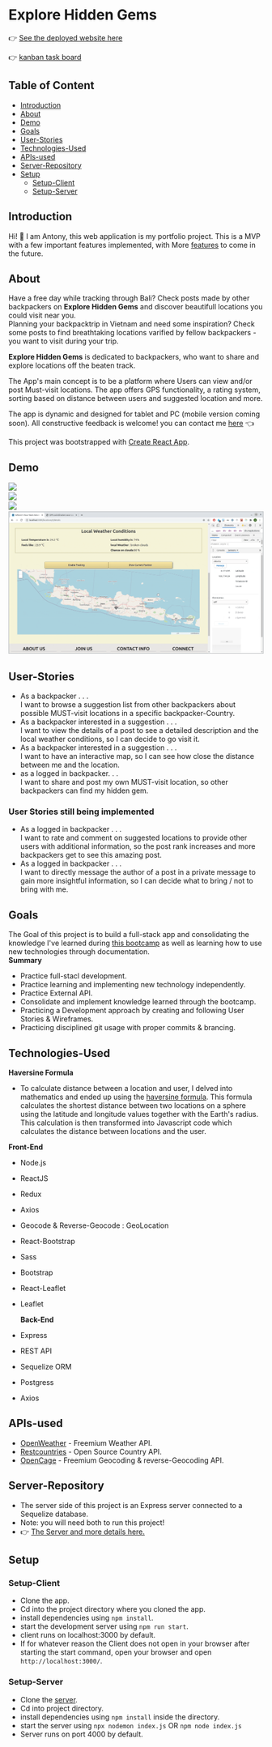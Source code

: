 # **Explore Hidden Gems**

:point_right: [See the deployed website here](https://hidden-gems.netlify.app/)

:point_right: [kanban task board](https://github.com/users/SmitnAntonyDv/projects/1)

## **Table of Content**

- [Introduction](#introduction)
- [About](#about)
- [Demo](#demo)
- [Goals](#goals)
- [User-Stories](#user-stories)
- [Technologies-Used](#technologies-used)
- [APIs-used](#apis-used)
- [Server-Repository](#server-repository)
- [Setup](#setup)
  * [Setup-Client](#setup-client)
  * [Setup-Server](setup-server)

## Introduction

Hi! :wave: I am Antony, this web application is my portfolio project. This is a MVP with a few important features implemented, with More [features](https://github.com/users/SmitnAntonyDv/projects/1) to come in the future.

## About

Have a free day while tracking through Bali? Check posts made by other backpackers on **Explore Hidden Gems** and discover beautifull locations you could visit near you.<br>
Planning your backpacktrip in Vietnam and need some inspiration? Check some posts to find breathtaking locations varified by fellow backpackers - you want to visit during your trip.
<br>

**Explore Hidden Gems** is dedicated to backpackers, who want to share and explore locations off the beaten track.<br>

The App's main concept is to be a platform where Users can view and/or post Must-visit locations. The app offers GPS functionality, a rating system, sorting based on distance between users and suggested location and more.

The app is dynamic and designed for tablet and PC (mobile version coming soon).
All constructive feedback is welcome! you can contact me [here](www.linkedin.com/in/antony-smit) :point_left:

This project was bootstrapped with [Create React App](https://github.com/facebook/create-react-app).

## Demo

![](./src/gifs/landingPage.gif)
<br>
![](./src/gifs/countryPage.gif)
<br>
![](./src/gifs/detialPage.gif)
<br>
![](./src/gifs/leafletMap.gif)

## User-Stories 

- As a backpacker . . . <br>I want to browse a suggestion list from other backpackers about possible MUST-visit locations in a specific backpacker-Country.
- As a backpacker interested in a suggestion . . .<br> I want to view the details of a post to see a detailed description and the local weather conditions, so I can decide to go visit it.
- As a backpacker interested in a suggestion . . . <br> I want to have an interactive map, so I can see how close the distance between me and the location.
- as a logged in backpacker. . . <br> I want to share and post my own MUST-visit location, so other backpackers can find my hidden gem.

### User Stories still being implemented

- As a logged in backpacker . . .<br> I want to rate and comment on suggested locations to provide other users with additional information, so the post rank increases and more backpackers get to see this amazing post.
- As a logged in backpacker . . . <br> I want to directly message the author of a post in a private message to gain more insightful information, so I can decide what to bring / not to bring with me.

## Goals

The Goal of this project is to build a full-stack app and consolidating the knowledge I've learned during [this bootcamp](https://codaisseur.com/) as well as learning how to use new technologies through documentation.
<br>
**Summary**

- Practice full-stacl development.
- Practice learning and implementing new technology independently.
- Practice External API.
- Consolidate and implement knowledge learned through the bootcamp.
- Practicing a Development approach by creating and following User Stories & Wireframes.
- Practicing disciplined git usage with proper commits & brancing.

## Technologies-Used


**Haversine Formula**
- To calculate distance between a location and user, I delved into mathematics and ended up using the [haversine formula](https://www.geeksforgeeks.org/haversine-formula-to-find-distance-between-two-points-on-a-sphere/). This formula calculates the shortest distance between two locations on a sphere using the latitude and longitude values together with the Earth's radius. This calculation is then transformed into Javascript code which calculates the distance between locations and the user.


**Front-End**

- Node.js
- ReactJS
- Redux
- Axios
- Geocode & Reverse-Geocode : GeoLocation
- React-Bootstrap
- Sass
- Bootstrap
- React-Leaflet
- Leaflet


  **Back-End**

- Express
- REST API
- Sequelize ORM
- Postgress
- Axios

## APIs-used

- [OpenWeather](https://openweathermap.org/api) - Freemium Weather API.
- [Restcountries](https://restcountries.eu/) - Open Source Country API.
- [OpenCage](https://opencagedata.com/api) - Freemium Geocoding & reverse-Geocoding API.

## Server-Repository

- The server side of this project is an Express server connected to a Sequelize database.
- Note: you will need both to run this project!
- :point_right: [The Server and more details here.](https://github.com/SmitnAntonyDv/Portfolio-project-Hidden_Gems-BackEnd)

## Setup
### Setup-Client

- Clone the app.
- Cd into the project directory where you cloned the app.
- install dependencies using `npm install`.
- start the development server using `npm run start`.
- client runs on localhost:3000 by default.
- If for whatever reason the Client does not open in your browser after starting the start command, open your browser and open `http://localhost:3000/`.

### Setup-Server

- Clone the [server](https://github.com/SmitnAntonyDv/Portfolio-project-Hidden_Gems-BackEnd).
- Cd into project directory.
- install dependencies using `npm install` inside the directory.
- start the server using `npx nodemon index.js` OR `npm node index.js`
- Server runs on port 4000 by default.
